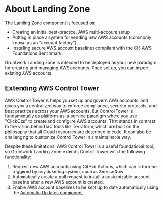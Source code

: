 # About Landing Zone

The Landing Zone component is focused on:

- Creating an initial best-practice, AWS multi-account setup
- Putting in place a system for vending new AWS accounts (commonly known as an "account factory")
- Installing secure AWS account baselines compliant with the CIS AWS Foundations Benchmark.

Gruntwork Landing Zone is intended to be deployed as your new paradigm for creating and managing AWS accounts. Once set up, you can import existing AWS accounts.

## Extending AWS Control Tower

AWS Control Tower is helps you set up and govern AWS accounts, and gives you a centralized way to enforce compliance, security protocols, and best practices across your AWS accounts. But Control Tower is fundamentally as platform-as-a-service paradigm where you use "ClickOps" to create and configure AWS accounts. That stands in contrast to the vision behind IaC tools like Terraform, which are built on the philosophy that all Cloud resources are described in code. It can also be challenging to customize Control Tower in a maintainable way.

Despite these limitations, AWS Control Tower is a useful foundational tool, so Gruntwork Landing Zone extends Control Tower with the following functionality:

1. Request new AWS accounts using GitHub Actions, which can in turn be triggered by any ticketing system, such as ServiceNow
1. Automatically create a pull request to install a customizable account baseline after a new AWS account is created.
1. Enable AWS account baselines to be kept up to date automatically using the [Automatic Updates component](../maintenance)

